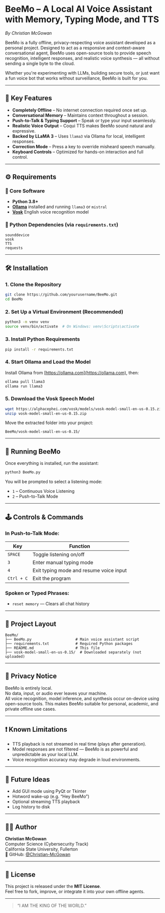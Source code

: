 # BeeMo – A Local AI Voice Assistant with Memory, Typing Mode, and TTS  
*By Christian McGowan*

BeeMo is a fully offline, privacy-respecting voice assistant developed as a personal project. Designed to act as a responsive and context-aware conversational agent, BeeMo uses open-source tools to provide speech recognition, intelligent responses, and realistic voice synthesis — all without sending a single byte to the cloud.

Whether you're experimenting with LLMs, building secure tools, or just want a fun voice bot that works without surveillance, BeeMo is built for you.

---

## 🧠 Key Features

- **Completely Offline** – No internet connection required once set up.
- **Conversational Memory** – Maintains context throughout a session.
- **Push-to-Talk & Typing Support** – Speak or type your input seamlessly.
- **Realistic Voice Output** – Coqui TTS makes BeeMo sound natural and expressive.
- **Backed by LLaMA 3** – Uses `llama3` via Ollama for local, intelligent responses.
- **Correction Mode** – Press a key to override misheard speech manually.
- **Keyboard Controls** – Optimized for hands-on interaction and full control.

---

## ⚙️ Requirements

### 🧱 Core Software

- **Python 3.8+**
- [**Ollama**](https://ollama.com) installed and running `llama3` or `mistral`
- [**Vosk**](https://alphacephei.com/vosk) English voice recognition model

### 🐍 Python Dependencies (via `requirements.txt`)

```
sounddevice
vosk
TTS
requests
```

---

## 🛠️ Installation

### 1. Clone the Repository

```bash
git clone https://github.com/yourusername/BeeMo.git
cd BeeMo
```

### 2. Set Up a Virtual Environment (Recommended)

```bash
python3 -m venv venv
source venv/bin/activate  # On Windows: venv\Scripts\activate
```

### 3. Install Python Requirements

```bash
pip install -r requirements.txt
```

### 4. Start Ollama and Load the Model

Install Ollama from [https://ollama.com](https://ollama.com), then:

```bash
ollama pull llama3
ollama run llama3
```

### 5. Download the Vosk Speech Model

```bash
wget https://alphacephei.com/vosk/models/vosk-model-small-en-us-0.15.zip
unzip vosk-model-small-en-us-0.15.zip
```

Move the extracted folder into your project:

```
BeeMo/vosk-model-small-en-us-0.15/
```

---

## 🚀 Running BeeMo

Once everything is installed, run the assistant:

```bash
python3 BeeMo.py
```

You will be prompted to select a listening mode:

- `1` – Continuous Voice Listening
- `2` – Push-to-Talk Mode

---

## 🕹️ Controls & Commands

### In Push-to-Talk Mode:

| Key | Function |
|-----|----------|
| `SPACE` | Toggle listening on/off |
| `3` | Enter manual typing mode |
| `4` | Exit typing mode and resume voice input |
| `Ctrl + C` | Exit the program |

### Spoken or Typed Phrases:

- `reset memory` — Clears all chat history

---

## 🧾 Project Layout

```
BeeMo/
├── BeeMo.py                    # Main voice assistant script
├── requirements.txt            # Required Python packages
├── README.md                   # This file
├── vosk-model-small-en-us-0.15/  # Downloaded separately (not uploaded)
```

---

## 🔐 Privacy Notice

BeeMo is entirely local.  
No data, input, or audio ever leaves your machine.  
All voice recognition, model inference, and synthesis occur on-device using open-source tools. This makes BeeMo suitable for personal, academic, and private offline use cases.

---

## ❗ Known Limitations

- TTS playback is not streamed in real time (plays after generation).
- Model responses are not filtered — BeeMo is as powerful and unpredictable as your local LLM.
- Voice recognition accuracy may degrade in loud environments.

---

## 🧩 Future Ideas

- Add GUI mode using PyQt or Tkinter
- Hotword wake-up (e.g. “Hey BeeMo”)
- Optional streaming TTS playback
- Log history to disk

---

## 🧑‍💻 Author

**Christian McGowan**  
Computer Science (Cybersecurity Track)  
California State University, Fullerton  
🐙 GitHub: [@Christian-McGowan](https://github.com/Christian-McGowan)

---

## 📜 License

This project is released under the **MIT License**.  
Feel free to fork, improve, or integrate it into your own offline agents.

---

> “I AM THE KING OF THE WORLD.”
